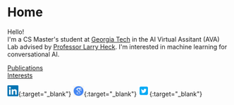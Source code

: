# Home

Hello!   
I'm a CS Master's student at [Georgia Tech](https://www.ece.gatech.edu/) in the AI Virtual Assitant (AVA) Lab advised by [Professor Larry Heck](https://larryheck.github.io/). I'm interested in machine learning for conversational AI.

[Publications](publications.md)  
[Interests](interests.md)  

[<img src="images/linkedin.png" width="25"/>](https://www.linkedin.com/in/williamegay){:target="_blank"}
[<img src="images/google_scholar.png" width="25"/>](https://scholar.google.com/citations?hl=en&user=vBwHaN4AAAAJ#){:target="_blank"}
[<img src="images/twitter.png" width="25"/>](https://x.com/willistuns){:target="_blank"}